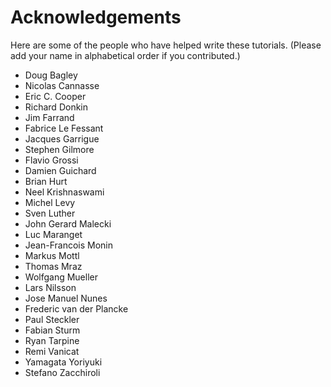 Acknowledgements
================

Here are some of the people who have helped write these tutorials. (Please add your name in alphabetical order if you contributed.)

-   Doug Bagley
-   Nicolas Cannasse
-   Eric C. Cooper
-   Richard Donkin
-   Jim Farrand
-   Fabrice Le Fessant
-   Jacques Garrigue
-   Stephen Gilmore
-   Flavio Grossi
-   Damien Guichard
-   Brian Hurt
-   Neel Krishnaswami
-   Michel Levy
-   Sven Luther
-   John Gerard Malecki
-   Luc Maranget
-   Jean-Francois Monin
-   Markus Mottl
-   Thomas Mraz
-   Wolfgang Mueller
-   Lars Nilsson
-   Jose Manuel Nunes
-   Frederic van der Plancke
-   Paul Steckler
-   Fabian Sturm
-   Ryan Tarpine
-   Remi Vanicat
-   Yamagata Yoriyuki
-   Stefano Zacchiroli

